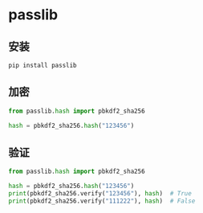 # passlib

## 安装

```
pip install passlib
```

## 加密

```py
from passlib.hash import pbkdf2_sha256

hash = pbkdf2_sha256.hash("123456")
```

## 验证

```py
from passlib.hash import pbkdf2_sha256

hash = pbkdf2_sha256.hash("123456")
print(pbkdf2_sha256.verify("123456"), hash)  # True
print(pbkdf2_sha256.verify("111222"), hash)  # False
```
